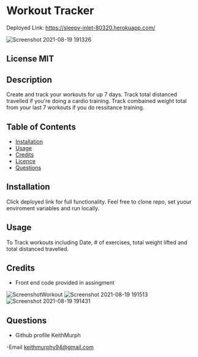 #  Workout Tracker

Deployed Link: https://sleepy-inlet-80320.herokuapp.com/


![Screenshot 2021-08-19 191326](https://user-images.githubusercontent.com/85463607/130168658-518c653b-feb3-4116-93b3-485ae206f324.png)


 ## License  MIT


 ## Description
 Create and track your workouts for up 7 days. Track total distanced travelled if you're doing a cardio training. Track combained weight total from your last 7 workouts if you do ressitance training. 

 ## Table of Contents
 - [Installation](#howToInstall)
 - [Usage](#usage)
 - [Credits](#credits)
 - [Licence](#license)
 - [Questions](#questions)

 ## Installation
 Click deployed link for full functionality. Feel free to clone repo, set yuour enviroment variables and run locally.

 ## Usage
 To Track workouts including Date, # of exercises, total weight lifted and total distanced travelled. 
    
   

 ## Credits

- Front end code provided in assingment 

![ScreenshotWorkout](https://user-images.githubusercontent.com/85463607/130168691-31d2c387-9ac7-459f-8f28-97d30e085bc5.png)
![Screenshot 2021-08-19 191513](https://user-images.githubusercontent.com/85463607/130168697-f75f3dbc-bd05-4a10-af0e-a49f85226f6d.png)
![Screenshot 2021-08-19 191431](https://user-images.githubusercontent.com/85463607/130168703-2ce6895b-c7ab-4fc1-b7cc-fb590b3ea6ee.png)





 ## Questions

 - Github profile
  KeithMurph

  -Email
  keithmurphy94@gmail.com
